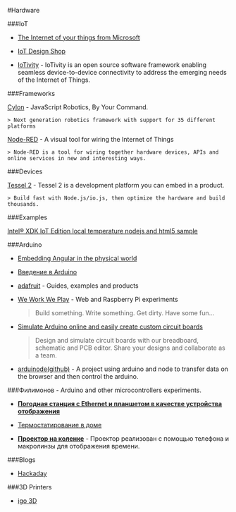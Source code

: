 #Hardware

###IoT

- [The Internet of your things from Microsoft](https://dev.windows.com/en-us/iot)

- [IoT Design Shop](http://iotdesignshop.com/?gclid=CK_tqsvmqsUCFQLncgodt3oAqA)

- [IoTivity](https://www.iotivity.org/) - IoTivity is an open source software framework enabling seamless device-to-device connectivity to address the emerging needs of the Internet of Things.

###Frameworks

[Cylon](https://github.com/hybridgroup/cylon/) - JavaScript Robotics, By Your Command.

    > Next generation robotics framework with support for 35 different platforms

[Node-RED](http://nodered.org/) - A visual tool for wiring the Internet of Things

    > Node-RED is a tool for wiring together hardware devices, APIs and online services in new and interesting ways.

###Devices

[Tessel 2](https://tessel.io/) - Tessel 2 is a development platform you can embed in a product. 

    > Build fast with Node.js/io.js, then optimize the hardware and build thousands.

###Examples

[Intel® XDK IoT Edition local temperature nodejs and html5 sample](https://software.intel.com/en-us/xdk/docs/iot-local-temperature-nodejs-and-html5-samples)

###Arduino

* [Embedding Angular in the physical world](http://www.ng-newsletter.com/posts/embedded-angular.html)

* [Введение в Arduino](http://developer.alexanderklimov.ru/arduino/)

* [adafruit](http://www.adafruit.com/) - Guides, examples and products

* [We Work We Play](http://weworkweplay.com/play/) - Web and Raspberry Pi experiments
    > Build something. Write something. Get dirty. Have some fun...

* [Simulate Arduino online and easily create custom circuit boards](http://123d.circuits.io/)
    > Design and simulate circuit boards with our breadboard, schematic and PCB editor. 
      Share your designs and collaborate as a team.

* [arduinode(github)](https://github.com/ritz078/arduinode) - A project using arduino and node to transfer data on the browser and then control the arduino.

###Филимонов - Arduino and other microcontrollers experiments.

* [**Погодная станция с Ethernet и планшетом в качестве устройства отображения**](http://habrahabr.ru/post/213405/)

* [Термостатирование в доме](http://habrahabr.ru/post/214257/)

* [**Проектор на коленке**](http://habrahabr.ru/post/242315/) - Проектор реализован с помощью телефона и макролинзы для отображения времени.

###Blogs

- [Hackaday](https://hackaday.io)


###3D Printers

- [igo 3D](http://www.igo3d.ru/)